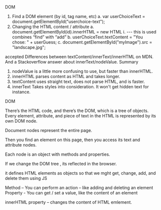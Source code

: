 DOM

<div>
    <p id="userchoice-text"></p>
    <p id="computerchoice-text"></p>
  </div>


1.	Find a DOM element (by id, tag name, etc)
a.	var userChoiceText = document.getElementById("userchoice-text");
2.	Changing the HTML content / attribute
a.	document.getElementById(id).innerHTML = new HTML
i.	--- this is used combines “find” with “add”
b.	userChoiceText.textContent = "You chose: " + userGuess;
c.	document.getElementById("myImage").src = "landscape.jpg";



accepted
Differences between textContent/innerText/innerHTML on MDN.
And a Stackoverflow answer about innerText/nodeValue.
Summary
1.	nodeValue is a little more confusing to use, but faster than innerHTML.
2.	innerHTML parses content as HTML and takes longer.
3.	textContent uses straight text, does not parse HTML, and is faster.
4.	innerText Takes styles into consideration. It won't get hidden text for instance.




DOM

 There’s the HTML code, and there’s the DOM, which is a tree of objects.  Every element, attribute, and piece of text in the HTML is represented by its own DOM node.  

Document nodes represent the entire page. 

Then you find an element on this page, then you access its text and attribute nodes. 

Each node is an object with methods and properties. 

If we change the DOM tree , its reflected in the browser. 

 it defines HTML elements as objects so that we mght get, change, add, and delete them using JS

Method – You can perform an action – like adding and deleting an element
Property - You can get  / set a value, like the content of an element

innerHTML property – changes the content of HTML emlement. 

